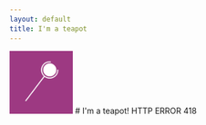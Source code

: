```yaml
---
layout: default
title: I'm a teapot
---
```


<img src='assets/wrench.png' width="111">
# I'm a teapot!
HTTP ERROR 418
